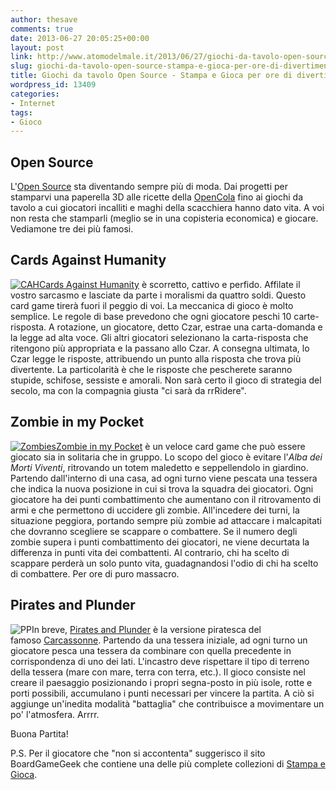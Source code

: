 ```yaml
---
author: thesave
comments: true
date: 2013-06-27 20:05:25+00:00
layout: post
link: http://www.atomodelmale.it/2013/06/27/giochi-da-tavolo-open-source-stampa-e-gioca-per-ore-di-divertimento-open/
slug: giochi-da-tavolo-open-source-stampa-e-gioca-per-ore-di-divertimento-open
title: Giochi da tavolo Open Source - Stampa e Gioca per ore di divertimento "Open"
wordpress_id: 13409
categories:
- Internet
tags:
- Gioco
---
```


## Open Source


L'[Open Source](https://it.wikipedia.org/wiki/Open_source) sta diventando sempre più di moda. Dai progetti per stamparvi una paperella 3D alle ricette della [OpenCola](http://en.wikipedia.org/wiki/OpenCola_(drink)) fino ai giochi da tavolo a cui giocatori incalliti e maghi della scacchiera hanno dato vita. A voi non resta che stamparli (meglio se in una copisteria economica) e giocare. Vediamone tre dei più famosi.


## Cards Against Humanity


[![CAH](http://www.atomodelmale.it/wp-content/uploads/2013/06/CAH-300x165.jpg)Cards Against Humanity](http://cardsagainsthumanity.com/) è scorretto, cattivo e perfido. Affilate il vostro sarcasmo e lasciate da parte i moralismi da quattro soldi. Questo card game tirerà fuori il peggio di voi. La meccanica di gioco è molto semplice. Le regole di base prevedono che ogni giocatore peschi 10 carte-risposta. A rotazione, un giocatore, detto Czar, estrae una carta-domanda e la legge ad alta voce. Gli altri giocatori selezionano la carta-risposta che ritengono più appropriata e la passano allo Czar. A consegna ultimata, lo Czar legge le risposte, attribuendo un punto alla risposta che trova più divertente. La particolarità è che le risposte che pescherete saranno stupide, schifose, sessiste e amorali. Non sarà certo il gioco di strategia del secolo, ma con la compagnia giusta "ci sarà da rrRidere".




## Zombie in my Pocket


[![Zombies](http://www.atomodelmale.it/wp-content/uploads/2013/06/Zombies-193x300.jpg)Zombie in my Pocket](http://boardgamegeek.com/filepage/32541/zombie-in-my-pocket-complete-game-package-revise) è un veloce card game che può essere giocato sia in solitaria che in gruppo. Lo scopo del gioco è evitare l'_Alba dei Morti Viventi_, ritrovando un totem maledetto e seppellendolo in giardino. Partendo dall'interno di una casa, ad ogni turno viene pescata una tessera che indica la nuova posizione in cui si trova la squadra dei giocatori. Ogni giocatore ha dei punti combattimento che aumentano con il ritrovamento di armi e che permettono di uccidere gli zombie. All'incedere dei turni, la situazione peggiora, portando sempre più zombie ad attaccare i malcapitati che dovranno scegliere se scappare o combattere. Se il numero degli zombie supera i punti combattimento dei giocatori, ne viene decurtata la differenza in punti vita dei combattenti. Al contrario, chi ha scelto di scappare perderà un solo punto vita, guadagnandosi l'odio di chi ha scelto di combattere. Per ore di puro massacro.


## Pirates and Plunder


![PP](http://www.atomodelmale.it/wp-content/uploads/2013/06/PP-199x300.jpg)In breve, [Pirates and Plunder](http://boardgamegeek.com/filepage/26767/pirates-plunder-tiles-pdf) è la versione piratesca del famoso [Carcassonne](https://it.wikipedia.org/wiki/Carcassonne_(gioco)). Partendo da una tessera iniziale, ad ogni turno un giocatore pesca una tessera da combinare con quella precedente in corrispondenza di uno dei lati. L'incastro deve rispettare il tipo di terreno della tessera (mare con mare, terra con terra, etc.). Il gioco consiste nel creare il paesaggio posizionando i propri segna-posto in più isole, rotte e porti possibili, accumulano i punti necessari per vincere la partita. A ciò si aggiunge un'inedita modalità "battaglia" che contribuisce a movimentare un po' l'atmosfera. Arrrr.

Buona Partita!

P.S. Per il giocatore che "non si accontenta" suggerisco il sito BoardGameGeek che contiene una delle più complete collezioni di [Stampa e Gioca](http://boardgamegeek.com/boardgamecategory/1120/print-play).
